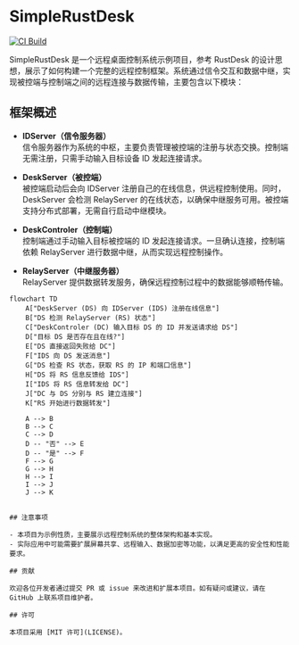 # SimpleRustDesk

[![CI Build](https://github.com/SwartzMss/SimpleRustDesk/actions/workflows/msbuild.yml/badge.svg)](https://github.com/SwartzMss/SimpleRustDesk/actions/workflows/msbuild.yml)

SimpleRustDesk 是一个远程桌面控制系统示例项目，参考 RustDesk 的设计思想，展示了如何构建一个完整的远程控制框架。系统通过信令交互和数据中继，实现被控端与控制端之间的远程连接与数据传输，主要包含以下模块：

## 框架概述

- **IDServer（信令服务器）**  
  信令服务器作为系统的中枢，主要负责管理被控端的注册与状态交换。控制端无需注册，只需手动输入目标设备 ID 发起连接请求。

- **DeskServer（被控端）**  
  被控端启动后会向 IDServer 注册自己的在线信息，供远程控制使用。同时，DeskServer 会检测 RelayServer 的在线状态，以确保中继服务可用。被控端支持分布式部署，无需自行启动中继模块。

- **DeskControler（控制端）**  
  控制端通过手动输入目标被控端的 ID 发起连接请求。一旦确认连接，控制端依赖 RelayServer 进行数据中继，从而实现远程控制操作。

- **RelayServer（中继服务器）**  
  RelayServer 提供数据转发服务，确保远程控制过程中的数据能够顺畅传输。

```mermaid
flowchart TD
    A["DeskServer (DS) 向 IDServer (IDS) 注册在线信息"]
    B["DS 检测 RelayServer (RS) 状态"]
    C["DeskControler (DC) 输入目标 DS 的 ID 并发送请求给 DS"]
    D["目标 DS 是否存在且在线?"]
    E["DS 直接返回失败给 DC"]
    F["IDS 向 DS 发送消息"]
    G["DS 检查 RS 状态，获取 RS 的 IP 和端口信息"]
    H["DS 将 RS 信息反馈给 IDS"]
    I["IDS 将 RS 信息转发给 DC"]
    J["DC 与 DS 分别与 RS 建立连接"]
    K["RS 开始进行数据转发"]

    A --> B
    B --> C
    C --> D
    D -- "否" --> E
    D -- "是" --> F
    F --> G
    G --> H
    H --> I
    I --> J
    J --> K


## 注意事项

- 本项目为示例性质，主要展示远程控制系统的整体架构和基本实现。
- 实际应用中可能需要扩展屏幕共享、远程输入、数据加密等功能，以满足更高的安全性和性能要求。

## 贡献

欢迎各位开发者通过提交 PR 或 issue 来改进和扩展本项目。如有疑问或建议，请在 GitHub 上联系项目维护者。

## 许可

本项目采用 [MIT 许可](LICENSE)。
